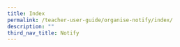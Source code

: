 ```yaml
---
title: Index
permalink: /teacher-user-guide/organise-notify/index/
description: ""
third_nav_title: Notify
---
```

